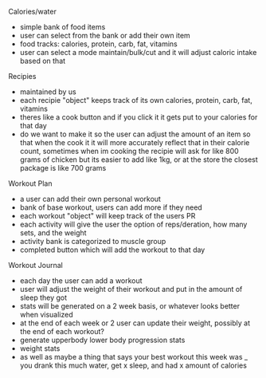 Calories/water
- simple bank of food items
- user can select from the bank or add their own item
- food tracks: calories, protein, carb, fat, vitamins
- user can select a mode maintain/bulk/cut and it will adjust caloric intake based on that

Recipies
- maintained by us
- each recipie "object" keeps track of its own calories, protein, carb, fat, vitamins
- theres like a cook button and if you click it it gets put to your calories for that day
- do we want to make it so the user  can adjust the amount of an item so that when the cook it it will more accurately reflect that in their calorie count, sometimes when im cooking the recipie will ask for like 800 grams of chicken but its easier to add like 1kg, or at the store the closest package is like 700 grams

Workout Plan
- a user can add their own personal workout
- bank of base workout, users can add more if they need
- each workout "object" will keep track of the users PR
- each activity will give the user the option of reps/deration, how many sets, and the weight
- activity bank is categorized to muscle group
- completed button which will add the workout to that day

Workout Journal
- each day the user can add a workout 
- user will adjust the weight of their workout and put in the amount of sleep they got
- stats will be generated on a 2 week basis, or whatever looks better when visualized
- at the end of each week or 2 user can update their weight, possibly at the end of each workout?
- generate upperbody lower body progression stats
- weight stats
- as well as maybe a thing that says your best workout this week was _ you drank this much water, get x sleep, and had x amount of calories

